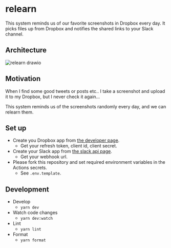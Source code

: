 # relearn
This system reminds us of our favorite screenshots in Dropbox every day. It picks files up from Dropbox and notifies the shared links to your Slack channel.

## Architecture
![relearn drawio](https://user-images.githubusercontent.com/1821807/160268206-2c1dd9d3-0f62-4166-94d3-4f742f6f4e55.png)

## Motivation
When I find some good tweets or posts etc.. I take a screenshot and upload it to my Dropbox, but I never check it again...

This system reminds us of the screenshots randomly every day, and we can relearn them.

## Set up
- Create you Dropbox app from [the developer page](https://www.dropbox.com/developers/documentation).
  - Get your refresh token, client id, client secret.
- Create your Slack app from [the slack api page](https://api.slack.com/apps).
  - Get your webhook url.
- Please fork this repository and set required environment variables in the Actions secrets.
  - See `.env.template`.

## Development
- Develop
  - `yarn dev`
- Watch code changes
  - `yarn dev:watch`
- Lint
  - `yarn lint`
- Format
  - `yarn format`

